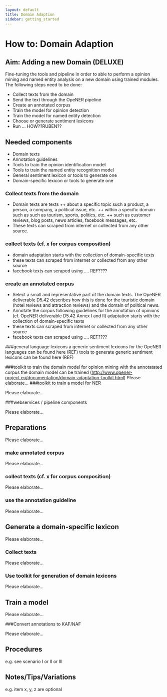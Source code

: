 ```yaml
---
layout: default
title: Domain Adaption
sidebar: getting_started
---
```


# How to: Domain Adaption

## Aim: Adding a new Domain (DELUXE)

Fine-tuning the tools and pipeline in order to able to perform a opinion mining and named entity analysis on a new domain using trained modules. The following steps need to be done:

+ Collect texts from the domain
+ Send the text through the OpeNER pipeline 
+ Create an annotated corpus
+ Train the model for opinion detection
+	Train the model for named entity detection
+ Choose or generate sentiment lexicons
+ Run ... HOW??RUBEN??

## Needed components

+ Domain texts 
+ Annotation guidelines
+ Tools to train the opinion identification model
+ Tools to train the named entity recognition model
+ General sentiment lexicon or tools to generate one
+ Domain-specific lexicon or tools to generate one 


### Collect texts from the domain
+ Domain texts are texts
++ about a specific topic such a product, a person, a company,  a political issue, etc. 
++ within a specific domain such as such as tourism, sports, politics, etc.
++ such as customer reviews, blog posts, news articles, facebook messages, etc. 
+ These texts can scraped from internet or collected from any other source. 


### collect texts (cf. x for corpus composition)
+ domain adaptation starts with the collection of domain-specific texts
+ these texts can scraped from internet or collected from any other source
+ facebook texts can scraped using .... REF????

### create an annotated corpus
+ Select a small and representative part of the domain texts. The OpeNER  deliverable D5.42 describes how this is done for the touristic domain (hotel reviews and attraction reviews) and the domain of political news.
+ Annotate the corpus following guidelines for the annotation of opinions (cf. OpeNER deliverable D5.42 Annex I and II) adaptation starts with the collection of domain-specific texts
+ these texts can scraped from internet or collected from any other source
+ facebook texts can scraped using .... REF????

###general language lexicons
a generic sentiment lexicons for the OpeNER languages can be found here (REF)
tools to generate generic sentiment lexicons can be found here (REF)

###toolkit to train the domain model for opinion mining
with the annotatated corpus the domain model can be trained (http://www.opener-project.eu/documentation/domain-adaptation-toolkit.html)
Please elaborate...
###toolkit to train  a model for NER

Please elaborate...

###webservices / pipeline components

Please elaborate...

## Preparations

Please elaborate...

### make annotated corpus

Please elaborate...

### collect texts (cf. x for corpus composition)

Please elaborate...

### use the annotation guideline

Please elaborate...

## Generate a domain-specific lexicon

Please elaborate...


### Collect texts

Please elaborate...

### Use toolkit for generation of domain lexicons

Please elaborate...


## Train a model 

Please elaborate...


###Convert annotations to KAF/NAF

Please elaborate...


## Procedures

e.g. see scenario I or II or III

## Notes/Tips/Variations

e.g. item x, y, z are optional
